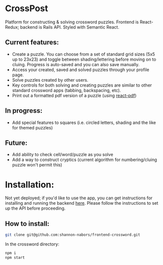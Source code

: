 # CrossPost

Platform for constructing & solving crossword puzzles.  Frontend is React-Redux; backend is Rails API.  Styled with Semantic React.

## Current features:
- Create a puzzle.  You can choose from a set of standard grid sizes (5x5 up to 23x23) and toggle between shading/lettering before moving on to cluing.  Progress is auto-saved and you can also save manually.
- Access your created, saved and solved puzzles through your profile page.
- Solve puzzles created by other users.
- Key controls for both solving and creating puzzles are similar to other standard crossword apps (tabbing, backspacing, etc).
- Print out a formatted pdf version of a puzzle (using [react-pdf](https://github.com/diegomura/react-pdf))

## In progress:
- Add special features to squares (i.e. circled letters, shading and the like for themed puzzles)

## Future:
- Add ability to check cell/word/puzzle as you solve
- Add a way to construct cryptics (current algorithm for numbering/cluing puzzle won't permit this)

# Installation:

Not yet deployed; if you'd like to use the app, you can get instructions for installing and running the backend [here](https://github.com/shannon-nabors/backend-crossword).  Please follow the instructions to set up the API before proceeding.

## How to install:

```sh
git clone git@github.com:shannon-nabors/frontend-crossword.git
```
In the crossword directory:
```sh
npm i
npm start
```

